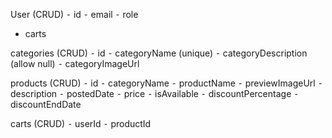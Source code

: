 User (CRUD)
 ⁃ id
 ⁃ email
 ⁃ role
 - carts

categories (CRUD)
 ⁃ id
 ⁃ categoryName (unique)
 ⁃ categoryDescription (allow null)
 ⁃ categoryImageUrl

products (CRUD)
 ⁃ id
 ⁃ categoryName
 ⁃ productName
 ⁃ previewImageUrl
 ⁃ description
 ⁃ postedDate
 ⁃ price
 ⁃ isAvailable
 ⁃ discountPercentage
 ⁃ discountEndDate

carts (CRUD)
 ⁃ userId
 ⁃ productId
